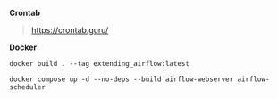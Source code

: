 **Crontab**
> https://crontab.guru/


**Docker**
```shell
docker build . --tag extending_airflow:latest 

docker compose up -d --no-deps --build airflow-webserver airflow-scheduler
```

